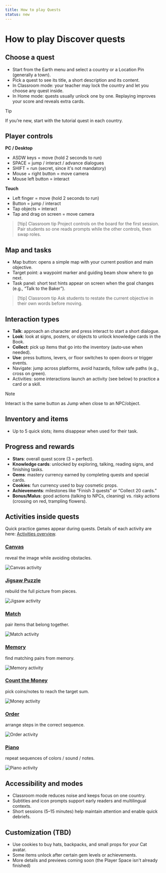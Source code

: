 ```yaml
---
title: How to play Quests
status: new
---
```


# How to play Discover quests <Badge type="tip" text="new" />

## Choose a quest

- Start from the Earth menu and select a country or a Location Pin (generally a town).  
- Pick a quest to see its title, a short description and its content.  
- In Classroom mode: your teacher may lock the country and let you choose any quest inside.  
- In Home mode: quests usually unlock one by one. Replaying improves your score and reveals extra cards.  

> [!tip] 
> If you’re new, start with the tutorial quest in each country.  

## Player controls

**PC / Desktop**  

- ASDW keys = move (hold 2 seconds to run)  
- SPACE = jump / interact / advance dialogues  
- SHIFT = run (secret, since it's not mandatory)  
- Mouse + right button = move camera  
- Mouse left button = interact  

**Touch**  

- Left finger = move (hold 2 seconds to run)  
- Button = jump / interact  
- Tap objects = interact  
- Tap and drag on screen = move camera  

> [!tip] Classroom tip
> Project controls on the board for the first session. Pair students so one reads prompts while the other controls, then swap roles.  

## Map and tasks

- Map button: opens a simple map with your current position and main objective.  
- Target point: a waypoint marker and guiding beam show where to go next.  
- Task panel: short text hints appear on screen when the goal changes (e.g., “Talk to the Baker”).  

> [!tip] Classroom tip
> Ask students to restate the current objective in their own words before moving.  

## Interaction types

- **Talk**: approach an character and press interact to start a short dialogue.
- **Look**: look at signs, posters, or objects to unlock knowledge cards in the Book.  
- **Collect**: pick up items that go into the inventory (auto‑use when needed).  
- **Use**: press buttons, levers, or floor switches to open doors or trigger events.  
- Navigate: jump across platforms, avoid hazards, follow safe paths (e.g., cross on green).  
- Activities: some interactions launch an activity (see below) to practice a card or a skill.  

 > [!note] 
 > Interact is the same button as Jump when close to an NPC/object.

## Inventory and items

- Up to 5 quick slots; items disappear when used for their task.  

## Progress and rewards

- **Stars**: overall quest score (3 = perfect).  
- **Knowledge cards**: unlocked by exploring, talking, reading signs, and finishing tasks.  
- **Gems**: mastery currency earned by completing quests and special cards.  
- **Cookies**: fun currency used to buy cosmetic props.  
- **Achievements**: milestones like “Finish 3 quests” or “Collect 20 cards.”  
- **Bonus/Malus**: good actions (talking to NPCs, cleaning) vs. risky actions (crossing on red, trampling flowers).  

## Activities inside quests

Quick practice games appear during quests. Details of each activity are here: [Activities overview](../content/activities/index.md).  

### [Canvas](../content/activities/index.md#CleanCanvas)  
reveal the image while avoiding obstacles.

![Canvas activity](../../assets/img/content/activities/activity_CleanCanvas.jpg)  

### [Jigsaw Puzzle](../content/activities/index.md#JigsawPuzzle)
rebuild the full picture from pieces.  

![Jigsaw activity](../../assets/img/content/activities/activity_JigsawPuzzle.jpg)  

### [Match](../content/activities/index.md#Match)
pair items that belong together.  

![Match activity](../../assets/img/content/activities/activity_Match.jpg)  

### [Memory](../content/activities/index.md#Memory)
find matching pairs from memory.  

![Memory activity](../../assets/img/content/activities/activity_Memory.jpg)  

### [Count the Money](../content/activities/index.md#MoneyCount)
pick coins/notes to reach the target sum.  

![Money activity](../../assets/img/content/activities/activity_MoneyCount.jpg)  

### [Order](../content/activities/index.md#Order)
arrange steps in the correct sequence.  

![Order activity](../../assets/img/content/activities/activity_Order.jpg)  

### [Piano](../content/activities/index.md#Piano)
repeat sequences of colors / sound / notes.  

![Piano activity](../../assets/img/content/activities/activity_Piano.jpg)  

## Accessibility and modes

- Classroom mode reduces noise and keeps focus on one country.  
- Subtitles and icon prompts support early readers and multilingual contexts.  
- Short sessions (5–15 minutes) help maintain attention and enable quick debriefs.  

## Customization (TBD)

- Use cookies to buy hats, backpacks, and small props for your Cat avatar.  
- Some items unlock after certain gem levels or achievements.  
- More details and previews coming soon (the Player Space isn't already finished)  
